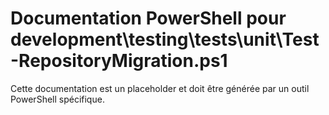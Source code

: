 # Documentation PowerShell pour development\testing\tests\unit\Test-RepositoryMigration.ps1

Cette documentation est un placeholder et doit être générée par un outil PowerShell spécifique.
